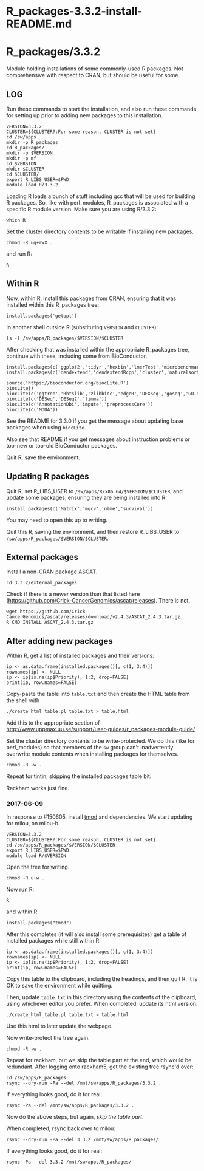 # R_packages-3.3.2-install-README.md

R_packages/3.3.2
================

Module holding installations of some commonly-used R packages.  Not
comprehensive with respect to CRAN, but should be useful for some.

LOG
---

Run these commands to start the installation, and also run these commands for
setting up prior to adding new packages to this installation.

    VERSION=3.3.2
    CLUSTER=${CLUSTER?:For some reason, CLUSTER is not set}
    cd /sw/apps
    mkdir -p R_packages
    cd R_packages/
    mkdir -p $VERSION
    mkdir -p mf
    cd $VERSION
    mkdir $CLUSTER
    cd $CLUSTER/
    export R_LIBS_USER=$PWD
    module load R/3.3.2

Loading R loads a bunch of stuff including gcc that will be used for building
R packages.  So, like with perl_modules, R_packages is associated with a
specific R module version.  Make sure you are using R/3.3.2:

    which R

Set the cluster directory contents to be writable if installing new packages.

    chmod -R ug+rwX .

 and run R:

    R

Within R
--------

Now, within R, install this packages from CRAN, ensuring that it was installed within this R_packages tree:

    install.packages('getopt')

In another shell outside R (substituting `VERSION` and `CLUSTER`):

    ls -l /sw/apps/R_packages/$VERSION/$CLUSTER

After checking that was installed within the appropriate R_packages tree, continue with these, including some from BioConductor.


    install.packages(c('ggplot2','tidyr','hexbin','lmerTest','microbenchmark','xtable','testthat','DBI','VennDiagram','ade4','adegenet','vegan','ape','assertthat','akima','bitops','boot','caTools','chron','combinat','data.table','reshape2','kernlab','foreach','geiger','dplyr','picante','plyr','pvclust','rmarkdown','permute','markdown','plotrix','openssl','curl','seqinr','stringr','survival','vegan','whisker','zoo','maps','mvtnorm'))
    install.packages(c('dendextend','dendextendRcpp','cluster','naturalsort','gplots','tkrplot'))

    source('https://bioconductor.org/biocLite.R')
    biocLite()
    biocLite(c('ggtree','Rhtslib','zlibbioc','edgeR','DEXSeq','goseq','GO.db','reactome.db','Gviz','org.Mm.eg.db','sva','dada2'))
    biocLite(c('DESeq','DESeq2','limma'))
    biocLite(c('AnnotationDbi','impute','preprocessCore'))
    biocLite(c('MODA'))

See the README for 3.3.0 if you get the message about updating base packages
when using `biocLite`.

Also see that README if you get messages about instruction problems or too-new
or too-old BioConductor packages.

Quit R, save the environment.

Updating R packages
-------------------

Quit R, set R_LIBS_USER to `/sw/apps/R/x86_64/$VERSION/$CLUSTER`, and update some packages, ensuring they are being installed into R:

    install.packages(c('Matrix','mgcv','nlme','survival'))

You may need to open this up to writing.

Quit this R, saving the environment, and then restore R_LIBS_USER to `/sw/apps/R_packages/$VERSION/$CLUSTER`.

External packages
-----------------

Install a non-CRAN package ASCAT.

    cd 3.3.2/external_packages

Check if there is a newer version than that listed here
(https://github.com/Crick-CancerGenomics/ascat/releases).  There is not.

    wget https://github.com/Crick-CancerGenomics/ascat/releases/download/v2.4.3/ASCAT_2.4.3.tar.gz
    R CMD INSTALL ASCAT_2.4.3.tar.gz


After adding new packages
-------------------------

Within R, get a list of installed packages and their versions:

    ip <- as.data.frame(installed.packages()[, c(1, 3:4)])
    rownames(ip) <- NULL
    ip <- ip[is.na(ip$Priority), 1:2, drop=FALSE]
    print(ip, row.names=FALSE)

Copy-paste the table into `table.txt` and then create the HTML table from the shell with

    ./create_html_table.pl table.txt > table.html

Add this to the appropriate section of <http://www.uppmax.uu.se/support/user-guides/r_packages-module-guide/>

Set the cluster directory contents to be write-protected.  We do this (like for
perl_modules) so that members of the `sw` group can't inadvertently overwrite
module contents when installing packages for themselves.

    chmod -R -w .

Repeat for tintin, skipping the installed packages table bit.

Rackham works just fine.

### 2017-06-09

In response to #150605, install
[tmod](https://cran.r-project.org/web/packages/tmod/index.html) and
dependencies.  We start updating for milou, on milou-b.

    VERSION=3.3.2
    CLUSTER=${CLUSTER?:For some reason, CLUSTER is not set}
    cd /sw/apps/R_packages/$VERSION/$CLUSTER
    export R_LIBS_USER=$PWD
    module load R/$VERSION

Open the tree for writing.

    chmod -R u+w .

Now run R:

    R

and within R

    install.packages("tmod")

After this completes (it will also install some prerequisites) get a table of
installed packages while still within R:

    ip <- as.data.frame(installed.packages()[, c(1, 3:4)])
    rownames(ip) <- NULL
    ip <- ip[is.na(ip$Priority), 1:2, drop=FALSE]
    print(ip, row.names=FALSE)

Copy this table to the clipboard, including the headings, and then quit R.  It
is OK to save the environment while quitting.

Then, update `table.txt` in this directory using the contents of the clipboard,
using whichever editor you prefer.  When completed, update its html version:

    ./create_html_table.pl table.txt > table.html

Use this html to later update the webpage.

Now write-protect the tree again.

    chmod -R -w .

Repeat for rackham, but we skip the table part at the end, which would be
redundant.  After logging onto rackham5, get the existing tree rsync'd over:

    cd /sw/apps/R_packages
    rsync --dry-run -Pa --del /mnt/sw/apps/R_packages/3.3.2 .

If everything looks good, do it for real:

    rsync -Pa --del /mnt/sw/apps/R_packages/3.3.2 .

Now do the above steps, but again, _skip the table part_.

When completed, rsync back over to milou:

    rsync --dry-run -Pa --del 3.3.2 /mnt/sw/apps/R_packages/

If everything looks good, do it for real:

    rsync -Pa --del 3.3.2 /mnt/sw/apps/R_packages/

